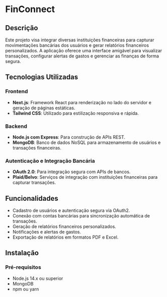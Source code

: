 # FinConnect

## Descrição

Este projeto visa integrar diversas instituições financeiras para capturar movimentações bancárias dos usuários e gerar relatórios financeiros personalizados. A aplicação oferece uma interface amigável para visualizar transações, configurar alertas de gastos e gerenciar as finanças de forma segura.

## Tecnologias Utilizadas

### Frontend

- **Next.js**: Framework React para renderização no lado do servidor e geração de páginas estáticas.
- **Tailwind CSS**: Utilizado para estilização responsiva e rápida.

### Backend

- **Node.js com Express**: Para construção de APIs REST.
- **MongoDB**: Banco de dados NoSQL para armazenamento de usuários e transações financeiras.

### Autenticação e Integração Bancária

- **OAuth 2.0**: Para integração segura com APIs de bancos.
- **Plaid/Belvo**: Serviços de integração com instituições financeiras para capturar transações.

## Funcionalidades

- Cadastro de usuários e autenticação segura via OAuth2.
- Conexão com contas bancárias para sincronização automática de transações.
- Geração de relatórios financeiros personalizados.
- Notificações e alertas de gastos.
- Exportação de relatórios em formatos PDF e Excel.

## Instalação

### Pré-requisitos

- Node.js 14.x ou superior
- MongoDB
- npm ou yarn
